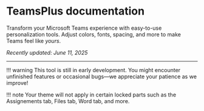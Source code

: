 # TeamsPlus documentation  
Transform your Microsoft Teams experience with easy-to-use personalization tools. Adjust colors, fonts, spacing, and more to make Teams feel like *yours*.

*Recently updated: June 11, 2025*

---


!!! warning
    This tool is still in early development. You might encounter unfinished features or occasional bugs—we appreciate your patience as we improve!

!!! note
    Your theme will not apply in certain locked parts such as the Assignements tab, Files tab, Word tab, and more.


